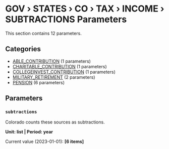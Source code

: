 # GOV › STATES › CO › TAX › INCOME › SUBTRACTIONS Parameters

This section contains 12 parameters.

## Categories

- [ABLE_CONTRIBUTION](able_contribution/index.md) (1 parameters)
- [CHARITABLE_CONTRIBUTION](charitable_contribution/index.md) (1 parameters)
- [COLLEGEINVEST_CONTRIBUTION](collegeinvest_contribution/index.md) (1 parameters)
- [MILITARY_RETIREMENT](military_retirement/index.md) (2 parameters)
- [PENSION](pension/index.md) (6 parameters)

## Parameters

### `subtractions`

Colorado counts these sources as subtractions.

**Unit: list | Period: year**

Current value (2023-01-01): **[6 items]**

